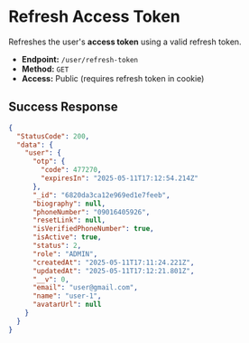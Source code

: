 # Refresh Access Token

Refreshes the user's **access token** using a valid refresh token.

- **Endpoint:** `/user/refresh-token`
- **Method:** `GET`
- **Access:** Public (requires refresh token in cookie)

## Success Response

```json
{
  "StatusCode": 200,
  "data": {
    "user": {
      "otp": {
        "code": 477270,
        "expiresIn": "2025-05-11T17:12:54.214Z"
      },
      "_id": "6820da3ca12e969ed1e7feeb",
      "biography": null,
      "phoneNumber": "09016405926",
      "resetLink": null,
      "isVerifiedPhoneNumber": true,
      "isActive": true,
      "status": 2,
      "role": "ADMIN",
      "createdAt": "2025-05-11T17:11:24.221Z",
      "updatedAt": "2025-05-11T17:12:21.801Z",
      "__v": 0,
      "email": "user@gmail.com",
      "name": "user-1",
      "avatarUrl": null
    }
  }
}
